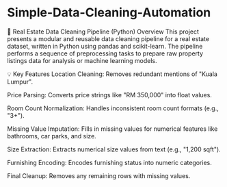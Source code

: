 # Simple-Data-Cleaning-Automation

🧹 Real Estate Data Cleaning Pipeline (Python)
Overview
This project presents a modular and reusable data cleaning pipeline for a real estate dataset, written in Python using pandas and scikit-learn. The pipeline performs a sequence of preprocessing tasks to prepare raw property listings data for analysis or machine learning models.

💡 Key Features
Location Cleaning: Removes redundant mentions of "Kuala Lumpur".

Price Parsing: Converts price strings like "RM 350,000" into float values.

Room Count Normalization: Handles inconsistent room count formats (e.g., "3+").

Missing Value Imputation: Fills in missing values for numerical features like bathrooms, car parks, and size.

Size Extraction: Extracts numerical size values from text (e.g., "1,200 sqft").

Furnishing Encoding: Encodes furnishing status into numeric categories.

Final Cleanup: Removes any remaining rows with missing values.
